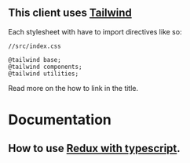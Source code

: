 ## This client uses [Tailwind](installation)

Each stylesheet with have to import directives like so:

    //src/index.css

    @tailwind base;
    @tailwind components;
    @tailwind utilities;

Read more on the how to link in the title.

# Documentation
## How to use [Redux with typescript](https://redux.js.org/usage/usage-with-typescript).